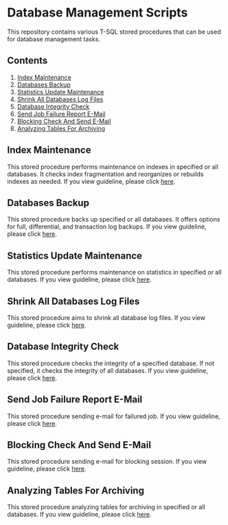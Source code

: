 # Database Management Scripts

This repository contains various T-SQL stored procedures that can be used for database management tasks.

## Contents

1. [Index Maintenance](001_IndexMaintenance.sql)
2. [Databases Backup](002_DatabaseBackup.sql)
3. [Statistics Update Maintenance](003_StatisticsMaintenance.sql)
4. [Shrink All Databases Log Files](004_ShrinkAllLogFiles.sql)
5. [Database Integrity Check](005_IntegrityCheck.sql)
6. [Send Job Failure Report E-Mail](006_SendJobFailureReport.sql)
7. [Blocking Check And Send E-Mail](007_BlockingCheckAndSendEmail.sql)
8. [Analyzing Tables For Archiving](008_AnalyzeTablesToBeArchived.sql)

## Index Maintenance

This stored procedure performs maintenance on indexes in specified or all databases. It checks index fragmentation and reorganizes or rebuilds indexes as needed.
If you view guideline, please click [here](https://github.com/kisinamso/SQLServerMaintenanceBoxGuideline/blob/main/001_IndexMaintenanceGuideline.md).

## Databases Backup

This stored procedure backs up specified or all databases. It offers options for full, differential, and transaction log backups.
If you view guideline, please click [here](https://github.com/kisinamso/SQLServerMaintenanceBoxGuideline/blob/main/002_DatabaseBackupGuideline.md).

## Statistics Update Maintenance

This stored procedure performs maintenance on statistics in specified or all databases.
If you view guideline, please click [here](https://github.com/kisinamso/SQLServerMaintenanceBoxGuideline/blob/main/003_StatisticsMaintenanceGuideline.md).

## Shrink All Databases Log Files

This stored procedure aims to shrink all database log files.
If you view guideline, please click [here](https://github.com/kisinamso/SQLServerMaintenanceBoxGuideline/blob/main/004_ShrinkAllLogFiles.md).

## Database Integrity Check

This stored procedure checks the integrity of a specified database. If not specified, it checks the integrity of all databases.
If you view guideline, please click [here](https://github.com/kisinamso/SQLServerMaintenanceBoxGuideline/blob/main/005_IntegrityCheckGuideline.md).

## Send Job Failure Report E-Mail

This stored procedure sending e-mail for failured job.
If you view guideline, please click [here](https://github.com/kisinamso/SQLServerMaintenanceBoxGuideline/blob/main/006_SendJobFailureReportGuideline.md).

## Blocking Check And Send E-Mail

This stored procedure sending e-mail for blocking session.
If you view guideline, please click [here](https://github.com/kisinamso/SQLServerMaintenanceBoxGuideline/blob/main/007_BlockingCheckAndSendEmailGuideline.md).

## Analyzing Tables For Archiving

This stored procedure analyzing tables for archiving in specified or all databases.
If you view guideline, please click [here](https://github.com/kisinamso/SQLServerMaintenanceBoxGuideline/blob/main/008_AnalyzeTablesToBeArchivedGuideline.md).
